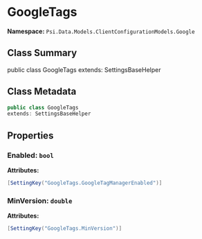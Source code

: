 # GoogleTags

**Namespace:** `Psi.Data.Models.ClientConfigurationModels.Google`

## Class Summary

public class GoogleTags
extends: SettingsBaseHelper

## Class Metadata

```typescript
public class GoogleTags
extends: SettingsBaseHelper
```

## Properties

### Enabled: `bool`

**Attributes:**
```csharp
[SettingKey("GoogleTags.GoogleTagManagerEnabled")]
```

### MinVersion: `double`

**Attributes:**
```csharp
[SettingKey("GoogleTags.MinVersion")]
```
